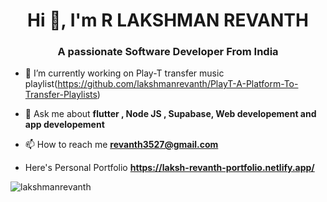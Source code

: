 <h1 align="center">Hi 👋, I'm R LAKSHMAN REVANTH</h1>
<h3 align="center">A passionate Software Developer From India</h3>


- 🔭 I’m currently working on Play-T transfer music playlist(https://github.com/lakshmanrevanth/PlayT-A-Platform-To-Transfer-Playlists)

- 💬 Ask me about **flutter , Node JS , Supabase, Web developement and app developement**

- 📫 How to reach me **revanth3527@gmail.com**

- Here's Personal Portfolio **https://laksh-revanth-portfolio.netlify.app/**



<p><img align="center" src="https://github-readme-streak-stats.herokuapp.com/?user=lakshmanrevanth&" alt="lakshmanrevanth" /></p>

